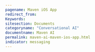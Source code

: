 ```yaml
---
pagename: Maven iOS App
redirect_from:
Keywords:
sitesection: Documents
categoryname: "Conversational AI"
documentname: Maven AI
permalink: maven-ai-maven-ios-app.html
indicator: messaging
---
```


